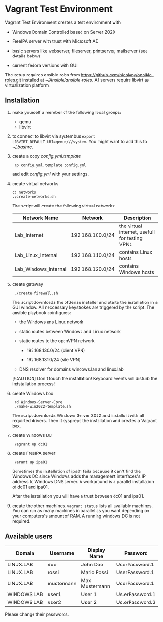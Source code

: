 # Vagrant Test Environment

Vagrant Test Environment creates a test environment with

* Windows Domain Controlled based on Server 2020

* FreeIPA server with trust with Microsoft AD

* basic servers like webserver, fileserver, printserver, mailserver (see details below)

* current fedora versions with GUI

The setup requires ansible roles from https://github.com/nieslony/ansible-roles.git
installed at _~/Ansible/ansible-roles_. All servers require libvirt as
virtualization platform.

## Installation

1. make yourself a member of the following local groups:

    * qemu
    * libvirt

1. to connect to libvirt via systembus `export LIBVIRT_DEFAULT_URI=qemu:///system`.
   You might want to add this to _~/.bashrc_.

1. create a copy _config.yml.template_

        cp config.yml.template config.yml

   and edit _config.yml_ with your settings.

1. create virtual networks

       cd networks
       ./create-networks.sh

   The script will create the following virtual networks:

   | Network Name         | Network          | Description                     |
   |----------------------|------------------| ------------------------------- |
   | Lab_Internet         | 192.168.100.0/24 | the virtual internet, usefull for testing VPNs
   | Lab_Linux_Internal   | 192.168.110.0/24 | contains Linux hosts
   | Lab_Windows_Internal | 192.168.120.0/24 | contains Windows hosts

1. create gateway

        ./create-firewall.sh

   The script downloads the pfSense installer and starts the installation in a
   GUI window. All neccessary keystrokes are triggered by the script. The
   ansible playbook coinfigures:

     * the Windows ans Linux network

     * static routes between Windows and Linux network

     * static routes to the openVPN network

       * 192.168.130.0/24 (client VPN)

       * 192.168.131.0/24 (site VPN)

     * DNS resolver for domains windows.lan and linux.lab

   [!CAUTION]
   Don't touch the installation! Keyboard events will disturb the indstallation
   process!

1. create Windows box

        cd Windows-Server-Core
        ./make-win2022-template.sh

   The script downloads Windows Server 2022 and installs it with all requirted
   drivers. Then it syspreps the installation and creates a Vagrant box.

1. create Windows DC

        vagrant up dc01

1. create FreeIPA server

        varant up ipa01

   Sometimes the installation of ipa01 fails because it can't find the Windows
   DC since Windows adds the management interfaces's IP address to Windows DNS
   server. A workaround is a parallel installation of dc01 and ipa01.

   After the installation you will have a trust between dc01 and ipa01.

1. create the other machines. `vagrant status` lists all available machines.
   You can run as many machines in parallel as you want depending on your
   computers's amount of RAM. A running windows DC is not required.

## Available users

| Domain      | Username   | Display Name   | Password
| ----------- | ---------- | -------------- | -----------
| LINUX.LAB   | doe        | John Doe       | UserPassword.1
| LINUX.LAB   | rossi      | Mario Rossi    | UserPassword.1
| LINUX.LAB   | mustermann | Max Mustermann | UserPassword.1
| WINDOWS.LAB | user1      | User 1         | Us.erPassword.1
| WINDOWS.LAB | user2      | User 2         | Us.erPassword.2

Please change their passwords.
